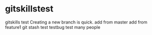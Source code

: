 # gitskillstest
gitskills test
Creating a new branch is quick.
add from master
add from feature1
git stash test
testbug	
test many people
